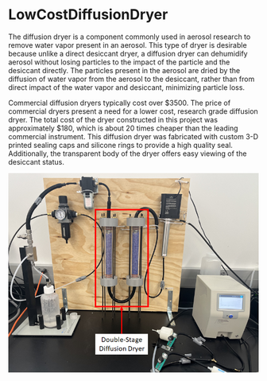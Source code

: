 # LowCostDiffusionDryer

The diffusion dryer is a component commonly used in aerosol research to remove water vapor present in an aerosol. This type of dryer is desirable because unlike a direct desiccant dryer, a diffusion dryer can dehumidify aerosol without losing particles to the impact of the particle and the desiccant directly. The particles present in the aerosol are dried by the diffusion of water vapor from the aerosol to the desiccant, rather than from direct impact of the water vapor and desiccant, minimizing particle loss.

Commercial diffusion dryers typically cost over $3500. The price of commercial dryers present a need for a lower cost, research grade diffusion dryer. The total cost of the dryer constructed in this project was approximately $180, which is about 20 times cheaper than the leading commercial instrument. This diffusion dryer was fabricated with custom 3-D printed sealing caps and silicone rings to provide a high quality seal. Additionally, the transparent body of the dryer offers easy viewing of the desiccant status.

![My Image](Final_Assembled_Image_V2.png)

